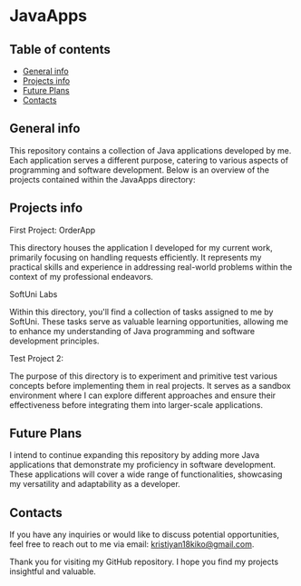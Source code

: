 # JavaApps
## Table of contents
* [General info](#general-info)
* [Projects info](#projects-info)
* [Future Plans](#future-plans)
* [Contacts](#contacts)

## General info
 This repository contains a collection of Java applications developed by me. Each application serves a different purpose, catering to various aspects of programming and software development. Below is an overview of the projects contained within the JavaApps directory:

## Projects info
First Project: OrderApp

This directory houses the application I developed for my current work, primarily focusing on handling requests efficiently. It represents my practical skills and experience in addressing real-world problems within the context of my professional endeavors.

SoftUni Labs 

Within this directory, you'll find a collection of tasks assigned to me by SoftUni. These tasks serve as valuable learning opportunities, allowing me to enhance my understanding of Java programming and software development principles.

Test Project 2:

The purpose of this directory is to experiment and primitive test various concepts before implementing them in real projects. It serves as a sandbox environment where I can explore different approaches and ensure their effectiveness before integrating them into larger-scale applications.

## Future Plans
I intend to continue expanding this repository by adding more Java applications that demonstrate my proficiency in software development. These applications will cover a wide range of functionalities, showcasing my versatility and adaptability as a developer.

## Contacts 
If you have any inquiries or would like to discuss potential opportunities, feel free to reach out to me via email: kristiyan18kiko@gmail.com.

Thank you for visiting my GitHub repository. I hope you find my projects insightful and valuable.
